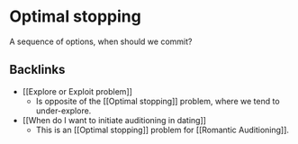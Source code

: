 # Optimal stopping
A sequence of options, when should we commit?

## Backlinks
* [[Explore or Exploit problem]]
	* Is opposite of the [[Optimal stopping]] problem, where we tend to under-explore.
* [[When do I want to initiate auditioning in dating]]
	* This is an [[Optimal stopping]] problem for [[Romantic Auditioning]].

<!-- #Life -->

<!-- {BearID:AF3FBCAE-2629-4E8B-84F2-0F3F90A0C2EA-15756-0000130425F98202} -->

